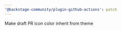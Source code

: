 ```yaml
---
'@backstage-community/plugin-github-actions': patch
---
```


Make draft PR icon color inherit from theme
